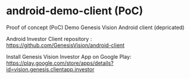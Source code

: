 # android-demo-client (PoC)

Proof of concept (PoC) Demo Genesis Vision Android client (depricated)

Android Investor Client repository : https://github.com/GenesisVision/android-client

Install Genesis Vision Investor App on Google Play: https://play.google.com/store/apps/details?id=vision.genesis.clientapp.investor



